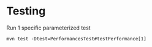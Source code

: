 # Testing

Run 1 specific parameterized test

    mvn test -Dtest=PerformancesTest#testPerformance[1]

